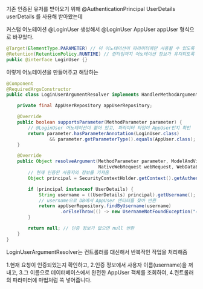 기존 인증된 유저를 받아오기 위해
@AuthenticationPrincipal UserDetails userDetails
를 사용해 받아왔는데

커스텀 어노테이션 @LoginUser 생성해서 @LoginUser AppUser appUser 형식으로 바꾸었다.

```java
@Target(ElementType.PARAMETER) // 이 어노테이션이 파라미터에만 사용될 수 있도록 지정
@Retention(RetentionPolicy.RUNTIME) // 런타임까지 어노테이션 정보가 유지되도록 함
public @interface LoginUser {}
```

이렇게 어노테이션을 만들어주고 해당하는 

```java
@Component
@RequiredArgsConstructor
public class LoginUserArgumentResolver implements HandlerMethodArgumentResolver {

    private final AppUserRepository appUserRepository;

    @Override
    public boolean supportsParameter(MethodParameter parameter) {
        // @LoginUser 어노테이션이 붙어 있고, 파라미터 타입이 AppUser인지 확인
        return parameter.hasParameterAnnotation(LoginUser.class)
                && parameter.getParameterType().equals(AppUser.class);
    }

    @Override
    public Object resolveArgument(MethodParameter parameter, ModelAndViewContainer mavContainer,
                                  NativeWebRequest webRequest, WebDataBinderFactory binderFactory) throws Exception {
        // 현재 인증된 사용자의 정보를 가져옴
        Object principal = SecurityContextHolder.getContext().getAuthentication().getPrincipal();

        if (principal instanceof UserDetails) {
            String username = ((UserDetails) principal).getUsername();
            // username으로 DB에서 AppUser 엔티티를 찾아 반환
            return appUserRepository.findByUsername(username)
                    .orElseThrow(() -> new UsernameNotFoundException("사용자를 찾을 수 없습니다: " + username));
        }

        return null; // 인증 정보가 없으면 null 반환
    }
}
```

LoginUserArgumentResolver는 컨트롤러를 대신해서 반복적인 작업을 처리해줌

1.현재 요청이 인증되었는지 확인하고,
2.인증 정보에서 사용자 이름(username)을 꺼내고,
3.그 이름으로 데이터베이스에서 완전한 AppUser 객체를 조회하여,
4.컨트롤러의 파라미터에 마법처럼 쏙 넣어줍니다.
